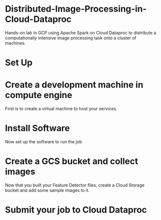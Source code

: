 # Distributed-Image-Processing-in-Cloud-Dataproc
 Hands-on lab in GCP using Apache Spark on Cloud Dataproc to distribute a computationally intensive image processing task onto a cluster of machines.
# Set Up
# Create a development machine in  compute engine 
First is to create a virtual machine to host your services.
# Install Software
Now set up the software to run the job
# Create a GCS bucket and collect images
Now that you built your Feature Detector files, create a Cloud Storage bucket and add some sample images to it.
# Submit your job to Cloud Dataproc
